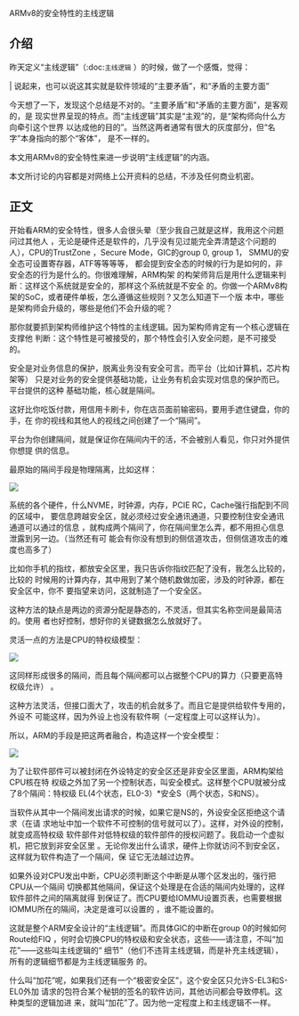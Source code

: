     
ARMv8的安全特性的主线逻辑

## 介绍
昨天定义“主线逻辑”（:doc:`主线逻辑` ）的时候，做了一个感慨，觉得：

  | 说起来，也可以说这其实就是软件领域的“主要矛盾”，和“矛盾的主要方面”

今天想了一下，发现这个总结是不对的。“主要矛盾”和“矛盾的主要方面”，是客观的，是
现实世界呈现的特点。而“主线逻辑”其实是“主观”的，是“架构师向什么方向牵引这个世界
以达成他的目的”。当然这两者通常有很大的灰度部分，但“名字”本身指向的那个“客体”，
是不一样的。

本文用ARMv8的安全特性来进一步说明“主线逻辑”的内涵。

本文所讨论的内容都是对网络上公开资料的总结，不涉及任何商业机密。

## 正文

开始看ARM的安全特性，很多人会很头晕（至少我自己就是这样，我用这个问题问过其他人
，无论是硬件还是软件的，几乎没有见过能完全弄清楚这个问题的人），CPU的TrustZone
，Secure Mode，GIC的group 0, group 1， SMMU的安全态可设置寄存器，ATF等等等等，
都会提到安全态的时候的行为是如何的，非安全态的行为是什么的。你很难理解，ARM构架
的构架师背后是用什么逻辑来判断：这样这个系统就是安全的，那样这个系统就是不安全
的。你做一个ARMv8构架的SoC，或者硬件单板，怎么遵循这些规则？又怎么知道下一个版
本中，哪些是架构师会升级的，哪些是他们不会升级的呢？

那你就要抓到架构师维护这个特性的主线逻辑。因为架构师肯定有一个核心逻辑在支撑他
判断：这个特性是可被接受的，那个特性会引入安全问题，是不可接受的。

安全是对业务信息的保护，脱离业务没有安全可言。而平台（比如计算机，芯片构架等）
只是对业务的安全提供基础功能，让业务有机会实现对信息的保护而已。平台提供的这种
基础功能，核心就是隔间。

这好比你吃饭付款，用信用卡刷卡，你在店员面前输密码，要用手遮住键盘，你的手，在
你的视线和其他人的视线之间创建了一个“隔间”。

平台为你创建隔间，就是保证你在隔间内干的活，不会被别人看见，你只对外提供你想提
供的信息。

最原始的隔间手段是物理隔离，比如这样：

![](_static/ARM安全.jpg)

系统的各个硬件，什么NVME，时钟源，内存，PCIE RC，Cache强行指配到不同的区域中，
要信息跨越安全区，就必须经过安全通讯通道，只要控制住安全通讯通道可以通过的信息
，就构成两个隔间了，你在隔间里怎么弄，都不用担心信息泄露到另一边。（当然还有可
能会有你没有想到的侧信道攻击，但侧信道攻击的难度也高多了）

比如你手机的指纹，都放安全区里，我只告诉你指纹匹配了没有，我怎么比较的，比较的
时候用的计算内存，其中用到了某个随机数做加密，涉及的时钟源，都在安全区中，你不
要指望来访问，这就制造了一个安全区。

这种方法的缺点是两边的资源分配是静态的，不灵活，但其实名称空间是最简洁的。使用
者也好控制，想好你的关键数据怎么放就好了。

灵活一点的方法是CPU的特权级模型：

![](_static/ARM安全1.jpg)

这同样形成很多的隔间，而且每个隔间都可以占据整个CPU的算力（只要更高特权级允许）
。

这种方法灵活，但接口面大了，攻击的机会就多了。而且它是提供给软件专用的，外设不
可能这样，因为外设上也没有软件啊（一定程度上可以这样认为）。

所以，ARM的手段是把这两者融合，构造这样一个安全模型：

![](_static/ARM安全2.jpg)

为了让软件部件可以被封闭在外设特定的安全区还是非安全区里面，ARM构架给CPU核在特
权级之外加了另一个控制状态，叫安全模式。这样整个CPU就被分成了8个隔间：特权级
EL(4个状态，EL0-3）*安全S（两个状态，S和NS）。

当软件从其中一个隔间发出请求的时候，如果它是NS的，外设安全区拒绝这个请求（在请
求地址中加一个软件不可控制的信号就可以了）。这样，对外设的控制，就变成高特权级
软件部件对低特权级的软件部件的授权问题了。我启动一个虚拟机，把它放到非安全区里
。无论你发出什么请求，硬件上你就访问不到安全区，这样就为软件构造了一个隔间，保
证它无法越过边界。

如果外设对CPU发出中断，CPU必须判断这个中断是从哪个区发出的，强行把CPU从一个隔间
切换都其他隔间，保证这个处理是在合适的隔间内处理的，这样软件部件之间的隔离就得
到保证了。而CPU要给IOMMU设置页表，也需要根据IOMMU所在的隔间，决定是谁可以设置的
，谁不能设置的。

这就是整个ARM安全设计的“主线逻辑”。而具体GIC的中断在group 0的时候如何Route给FIQ
，何时会切换CPU的特权级和安全状态，这些——请注意，不叫“加花”——这些叫主线逻辑的“
细节”（他们不违背主线逻辑，而是补充主线逻辑），所有的逻辑细节都是为主线逻辑服务
的。

什么叫“加花”呢，如果我们还有一个“极密安全区”，这个安全区只允许S-EL3和S-EL0外加
请求的包符合某个秘钥的签名的软件访问，其他访问都会导致停机。这种类型的逻辑加进
来，就叫“加花”了。因为他一定程度上和主线逻辑不一样。
